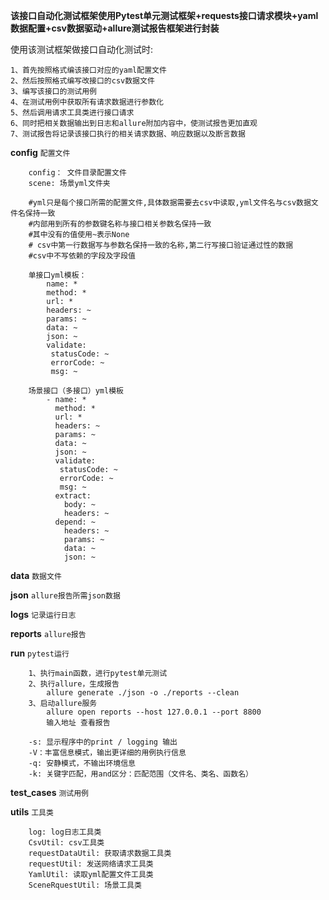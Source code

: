 **该接口自动化测试框架使用Pytest单元测试框架+requests接口请求模块+yaml数据配置+csv数据驱动+allure测试报告框架进行封装**

使用该测试框架做接口自动化测试时:

    1、首先按照格式编该接口对应的yaml配置文件
    2、然后按照格式编写改接口的csv数据文件
    3、编写该接口的测试用例
    4、在测试用例中获取所有请求数据进行参数化
    5、然后调用请求工具类进行接口请求
    6、同时把相关数据输出到日志和allure附加内容中，使测试报告更加直观
    7、测试报告将记录该接口执行的相关请求数据、响应数据以及断言数据
    


**config**
`配置文件`

        config： 文件目录配置文件
        scene: 场景yml文件夹

        #yml只是每个接口所需的配置文件,具体数据需要去csv中读取,yml文件名与csv数据文件名保持一致
        #内部用到所有的参数键名称与接口相关参数名保持一致
        #其中没有的值使用~表示None
        # csv中第一行数据写与参数名保持一致的名称,第二行写接口验证通过性的数据
        #csv中不写依赖的字段及字段值

        单接口yml模板：
            name: *
            method: *
            url: *
            headers: ~
            params: ~
            data: ~
            json: ~
            validate:
             statusCode: ~
             errorCode: ~
             msg: ~

        场景接口（多接口）yml模板
            - name: *
              method: *
              url: *
              headers: ~
              params: ~
              data: ~
              json: ~
              validate:
               statusCode: ~
               errorCode: ~
               msg: ~
              extract:
                body: ~
                headers: ~
              depend: ~
                headers: ~
                params: ~
                data: ~
                json: ~



**data**
`数据文件`

**json**
`allure报告所需json数据`

**logs**
`记录运行日志`

**reports**
`allure报告`

**run**
`pytest运行`

        1、执行main函数，进行pytest单元测试
        2、执行allure，生成报告
            allure generate ./json -o ./reports --clean
        3、启动allure服务
            allure open reports --host 127.0.0.1 --port 8800
            输入地址 查看报告

        -s: 显示程序中的print / logging 输出
        -V：丰富信息模式，输出更详细的用例执行信息
        -q: 安静模式，不输出环境信息
        -k: 关键字匹配，用and区分：匹配范围（文件名、类名、函数名）

**test_cases**
`测试用例`

**utils**
`工具类`

        log: log日志工具类
        CsvUtil: csv工具类
        requestDataUtil: 获取请求数据工具类
        requestUtil: 发送网络请求工具类
        YamlUtil: 读取yml配置文件工具类
        SceneRquestUtil: 场景工具类

    


